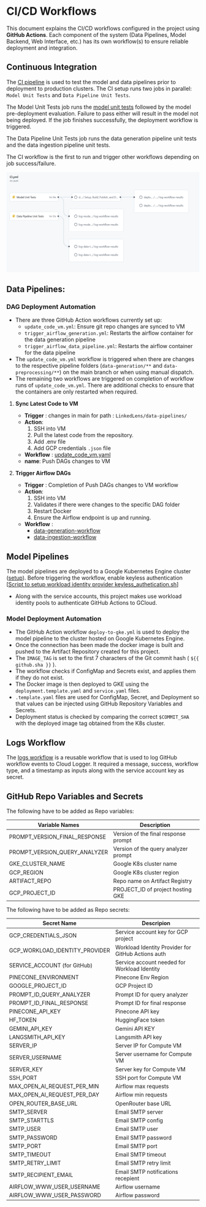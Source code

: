 # CI/CD Workflows

This document explains the CI/CD workflows configured in the project using **GitHub Actions**. Each component of the system (Data Pipelines, Model Backend, Web Interface, etc.) has its own workflow(s) to ensure reliable deployment and integration.

## Continuous Integration

The [CI pipeline](/.github/workflows/CI.yml) is used to test the model and data pipelines prior to deployment to production clusters. The CI setup runs two jobs in parallel: `Model Unit Tests` and `Data Pipeline Unit Tests`.

The Model Unit Tests job runs the [model unit tests](/model-development/tests/) followed by the model pre-deployment evaluation. Failure to pass either will result in the model not being deployed. If the job finishes successfully, the deployment workflow is triggered.

The Data Pipeline Unit Tests job runs the data generation pipeline unit tests and the data ingestion pipeline unit tests. 

The CI workflow is the first to run and trigger other workflows depending on job success/failure.

![CI/CD](/images/CI.png)


## Data Pipelines:

### DAG Deployment Automation

- There are three GitHub Action workflows currently set up:
    - `update_code_vm.yml`: Ensure git repo changes are synced to VM
    - `trigger_airflow_generation.yml`: Restarts the airflow container for the data generation pipeline
    - `trigger_airflow_data_pipeline.yml`: Restarts the airflow container for the data pipeline
- The `update_code_vm.yml` workflow is triggered when there are changes to the respective pipeline folders (`data-generation/**` and `data-preprocessing/**`) on the main branch or when using manual dispatch.
- The remaining two workflows are triggered on completion of workflow runs of `update_code_vm.yml`. There are additional checks to ensure that the containers are only restarted when required.

1. **Sync Latest Code to VM**
    - **Trigger** : changes in main for path : `LinkedLens/data-pipelines/`
    - **Action**: 
        1. SSH into VM
        2. Pull the latest code from the repository.
        3. Add .env file
        4. Add GCP credentials `.json` file
    - **Workflow** : [update_code_vm.yaml](../.github/workflows/update_code_vm.yml)
    - **name**: Push DAGs changes to VM


2. **Trigger Airflow DAGs**
    - **Trigger** : Completion of Push DAGs changes to VM workflow
    - **Action**: 
        1. SSH into VM
        2. Validates if there were changes to the specific DAG folder
        3. Restart Docker
        4. Ensure the Airflow endpoint is up and running. 
    - **Workflow** : 
        - [data-generation-workflow](../.github/workflows/trigger_airflow_generation.yml)
        - [data-ingestion-workflow](../.github/workflows/trigger_airflow_data_pipeline.yml)

## Model Pipelines

The model pipelines are deployed to a Google Kubernetes Engine cluster ([setup](/docs/GKE-Setup.md)). Before triggering the workflow, enable keyless authentication [[Script to setup workload identity provider keyless_authetication.sh](/infra/scripts/keyless_authentication.sh)]
- Along with the service accounts, this project makes use workload identity pools to authenticate GitHub Actions to GCloud.

### Model Deployment Automation

- The GitHub Action workflow `deploy-to-gke.yml` is used to deploy the model pipeline to the cluster hosted on Google Kubernetes Engine.
- Once the connection has been made the docker image is built and pushed to the Artifact Repository created for this project.
- The `IMAGE_TAG` is set to the first 7 characters of the Git commit hash ( `${{ github.sha }}` ).
- The workflow checks if ConfigMap and Secrets exist, and applies them if they do not exist. 
- The Docker image is then deployed to GKE using the `deployment.template.yaml` and `service.yaml` files. 
- `.template.yaml` files are used for ConfigMap, Secret, and Deployment so that values can be injected using GitHub Repository Variables and Secrets.
- Deployment status is checked by comparing the correct `$COMMIT_SHA` with the deployed image tag obtained from the K8s cluster.

## Logs Workflow

The [logs workflow](/.github/workflows/log-results.yml) is a reusable workflow that is used to log GitHub workflow events to Cloud Logger. It required a message, success, workflow type, and a timestamp as inputs along with the service account key as secret.

## GitHub Repo Variables and Secrets

The following have to be added as Repo variables:

| Variable Names | Description |
| --- | --- |
| PROMPT_VERSION_FINAL_RESPONSE  | Version of the final response prompt |
| PROMPT_VERSION_QUERY_ANALYZER | Version of the query analyzer prompt |
| GKE_CLUSTER_NAME | Google K8s cluster name  |
| GCP_REGION | Google K8s cluster region |
| ARTIFACT_REPO | Repo name on Artifact Registry |
| GCP_PROJECT_ID | PROJECT_ID of project hosting GKE |

The following have to be added as Repo secrets:

| Secret Name | Descripion |
| --- | --- |
| GCP_CREDENTIALS_JSON | Service account key for GCP project |
| GCP_WORKLOAD_IDENTITY_PROVIDER | Workload Identity Provider for GitHub Actions auth |
| SERVICE_ACCOUNT (for GitHub) | Service account needed for Workload Identity |
| PINECONE_ENVIRONMENT | Pinecone Env Region |
| GOOGLE_PROJECT_ID | GCP Project ID  |
| PROMPT_ID_QUERY_ANALYZER  | Prompt ID for query analyzer  |
| PROMPT_ID_FINAL_RESPONSE | Prompt ID for final response |
| PINECONE_API_KEY | Pinecone API key |
| HF_TOKEN | HuggingFace token |
| GEMINI_API_KEY | Gemini API KEY |
| LANGSMITH_API_KEY | Langsmith API key |
| SERVER_IP  | Server IP for Compute VM |
| SERVER_USERNAME | Server username for Compute VM |
| SERVER_KEY | Server key for Compute VM |
| SSH_PORT | SSH port for Compute VM |
| MAX_OPEN_AI_REQUEST_PER_MIN  | Airflow max requests |
| MAX_OPEN_AI_REQUEST_PER_DAY | Airflow min requests |
| OPEN_ROUTER_BASE_URL | OpenRouter base URL |
| SMTP_SERVER | Email SMTP server |
| SMTP_STARTTLS  | Email SMTP config |
| SMTP_USER | Email SMTP user |
| SMTP_PASSWORD | Email SMTP password |
| SMTP_PORT | Email SMTP port |
| SMTP_TIMEOUT  | Email SMTP timeout |
| SMTP_RETRY_LIMIT | Email SMTP retry limit |
| SMTP_RECIPIENT_EMAIL | Email SMTP notifications recepient |
| AIRFLOW_WWW_USER_USERNAME | Airflow username |
| AIRFLOW_WWW_USER_PASSWORD | Airflow password |